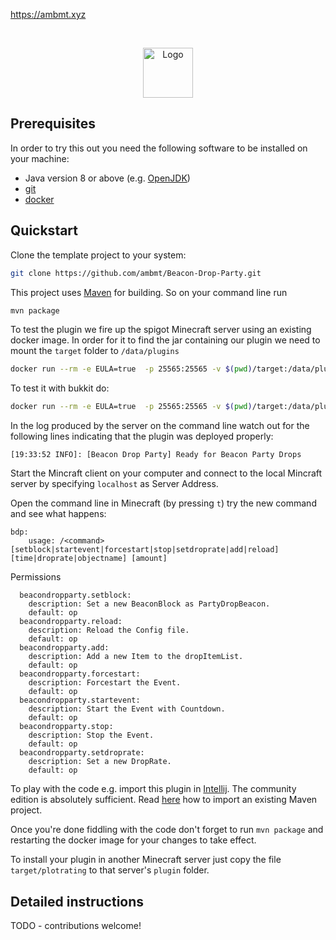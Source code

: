 https://ambmt.xyz


<!-- PROJECT LOGO -->
<br />
<p align="center">
  <a href="https://github.com/ambmt">
    <img src="images/clear-a.jpg" alt="Logo" width="80" height="80">
  </a>

## Prerequisites

In order to try this out you need the following software to be installed on your machine:

* Java version 8 or above (e.g. [OpenJDK](https://openjdk.java.net/install/))
* [git](https://git-scm.com/book/en/v2/Getting-Started-Installing-Git)
* [docker](https://docs.docker.com/v17.09/engine/installation/)

## Quickstart

Clone the template project to your system:
````bash
git clone https://github.com/ambmt/Beacon-Drop-Party.git
````

This project uses [Maven](https://maven.apache.org/) for building. So on your command line run

````bash
mvn package
```` 

To test the plugin we fire up the spigot Minecraft server using an existing docker image.
In order for it to find the jar containing our plugin we need to mount the `target` folder to `/data/plugins`

````bash
docker run --rm -e EULA=true  -p 25565:25565 -v $(pwd)/target:/data/plugins cmunroe/spigot:1.16.4 
````

To test it with bukkit do:

````bash
docker run --rm -e EULA=true  -p 25565:25565 -v $(pwd)/target:/data/plugins cmunroe/bukkit:1.16.4
````

In the log produced by the server on the command line watch out for the following lines indicating that the plugin
was deployed properly:

```
[19:33:52 INFO]: [Beacon Drop Party] Ready for Beacon Party Drops
``` 

Start the Mincraft client on your computer and connect to the local Mincraft server by specifying `localhost` as Server Address.

Open the command line in Minecraft (by pressing `t`) try the new command and see what happens:
```
bdp:
    usage: /<command> [setblock|startevent|forcestart|stop|setdroprate|add|reload] [time|droprate|objectname] [amount]
```
Permissions
```
  beacondropparty.setblock:
    description: Set a new BeaconBlock as PartyDropBeacon.
    default: op
  beacondropparty.reload:
    description: Reload the Config file.
    default: op
  beacondropparty.add:
    description: Add a new Item to the dropItemList.
    default: op
  beacondropparty.forcestart:
    description: Forcestart the Event.
    default: op
  beacondropparty.startevent:
    description: Start the Event with Countdown.
    default: op
  beacondropparty.stop:
    description: Stop the Event.
    default: op
  beacondropparty.setdroprate:
    description: Set a new DropRate.
    default: op
```

To play with the code e.g. import this plugin in [Intellij](https://www.jetbrains.com/de-de/idea/download/). The
community edition is absolutely sufficient. Read [here](https://www.jetbrains.com/help/idea/maven-support.html) how to
import an existing Maven project.

Once you're done fiddling with the code don't forget to run `mvn package` and restarting the docker image for
your changes to take effect.

To install your plugin in another Minecraft server just copy the file `target/plotrating` to
that server's `plugin` folder. 

## Detailed instructions

TODO - contributions welcome! 
